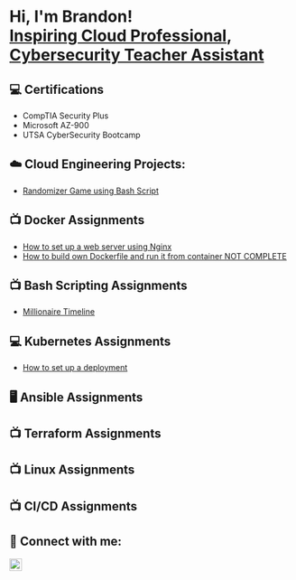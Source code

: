 <h1>Hi, I'm Brandon! <br/><a href="https://github.com/Brandon5182">Inspiring Cloud Professional</a>, <a href="https://www.linkedin.com/in/brandon-simmons-52b242236/">Cybersecurity Teacher Assistant</a> </h1>



<h2>💻 Certifications </h2>

- CompTIA Security Plus
- Microsoft AZ-900
- UTSA CyberSecurity Bootcamp

<h2> ☁️ Cloud Engineering Projects:</h2>

  - [Randomizer Game using Bash Script](https://github.com/Brandon5182/BashLab/blob/main/README.md)

<h2>📺 Docker Assignments</h2>

- [How to set up a web server using Nginx](https://github.com/Brandon5182/Docker_Assignment1/blob/main/README.md)
- [How to build own Dockerfile and run it from container NOT COMPLETE]()
  

<h2>📺 Bash Scripting Assignments</h2>

- [Millionaire Timeline ](https://github.com/Brandon5182/Bash_assignment1/blob/main/README.md)

<h2>💻 Kubernetes Assignments</h2>

- [How to set up a deployment](https://github.com/Brandon5182/Kubectl_Deployment)
<h2>🖥️ Ansible Assignments</h2>

<h2>📺 Terraform Assignments</h2> 

<h2>📺 Linux Assignments</h2>

<h2>📺 CI/CD Assignments</h2>

<h2> 🤳 Connect with me:</h2>
                         
[<img align="left" alt="JoshMadakor | LinkedIn" width="22px" src="https://cdn.jsdelivr.net/npm/simple-icons@v3/icons/linkedin.svg" />][linkedin]


[linkedin]: https://www.linkedin.com/in/brandon-simmons-52b242236/

<!--
**joshmadakor1/joshmadakor1** is a ✨ _special_ ✨ repository because its `README.md` (this file) appears on your GitHub profile.

Here are some ideas to get you started:

- 🔭 I’m currently working on ...
- 🌱 I’m currently learning ...
- 👯 I’m looking to collaborate on ...
- 🤔 I’m looking for help with ...
- 💬 Ask me about ...
- 📫 How to reach me: ...
- 😄 Pronouns: ...
- ⚡ Fun fact: ...
-->
